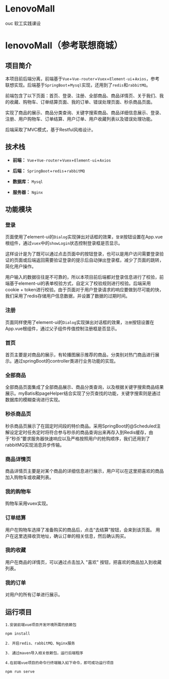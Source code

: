 # LenovoMall
ouc 软工实践课设
# lenovoMall（参考联想商城）

## 项目简介

本项目前后端分离，前端基于`Vue`+`Vue-router`+`Vuex`+`Element-ui`+`Axios`，参考联想实现。后端基于`SpringBoot`+`Mysql`实现，还用到了`redis`和`rabbitMQ`。

前端包含了以下页面：首页、登录、注册、全部商品、商品详情页、关于我们、我的收藏、购物车、订单结算页面、我的订单、错误处理页面、秒杀商品页面。

实现了商品的展示、商品分类查询、关键字搜索商品、商品详细信息展示、登录、注册、用户购物车、订单结算、用户订单、用户收藏列表以及错误处理功能。

后端采取了MVC模式，基于Restful风格设计。

## 技术栈

- **前端：** `Vue`+`Vue-router`+`Vuex`+`Element-ui`+`Axios`

- **后端：** `SpringBoot`+`redis`+`rabbitMQ`

- **数据库：** `Mysql`

- **服务器：** `Nginx`

## 功能模块

### 登录

页面使用了element-ui的`Dialog`实现弹出对话框的效果，`登录`按钮设置在App.vue根组件，通过`vuex`中的`showLogin`状态控制登录框是否显示。

这样设计是为了既可以通过点击页面中的按钮登录，也可以是用户访问需要登录验证的页面或后端返回需要验证登录的提示后自动弹出登录框，减少了页面的跳转，简化用户操作。

用户输入的数据往往是不可靠的，所以本项目前后端都对登录信息进行了校验，前端基于element-ui的表单校验方式，自定义了校验规则进行校验。后端采用cookie + token进行校验。由于页面对于用户登录请求的响应要做到尽可能的快，我们采用了redis存储用户信息数据，并设置了数据的过期时间。

### 注册

页面同样使用了element-ui的`Dialog`实现弹出对话框的效果，`注册`按钮设置在App.vue根组件，通过父子组件传值控制注册框是否显示。

### 首页

首页主要是对商品的展示，有轮播图展示推荐的商品，分类别对热门商品进行展示。通过springBoot的controller类进行业务功能的实现。

### 全部商品

全部商品页面集成了全部商品展示、商品分类查询，以及根据关键字搜索商品结果展示。myBatis和pageHelper结合实现了分页查找的功能，关键字搜索则是通过数据库的模糊查询进行实现。

### 秒杀商品页

秒杀商品页展示了在固定时间段的特价商品。采用SpringBoot的@Scheduled注解设定定时任务定时将符合参与秒杀的商品查询出来再存⼊到Redis缓存，由于“秒杀”要求服务器快速响应以及严格按照用户的抢购顺序，我们还用到了rabbitMQ实现消息异步传输。

### 商品详情页

商品详情页主要是对某个商品的详细信息进行展示，用户可以在这里把喜欢的商品加入购物车或收藏列表。

### 我的购物车

购物车采用vuex实现。

### 订单结算

用户在购物车选择了准备购买的商品后，点击“去结算”按钮，会来到该页面。
用户在这里选择收货地址，确认订单的相关信息，然后确认购买。

### 我的收藏

用户在商品的详情页，可以通过点击加入 "喜欢" 按钮，把喜欢的商品加入到收藏列表。

### 我的订单

对用户的所有订单进行展示。


## 运行项目

```
1.安装前端vue项目开发环境所需的依赖包

npm install

2. 开启redis、rabbitMQ、Nginx服务

3. 通过maven导入相关依赖包，运行后端程序

4.在前端vue项目的命令行终端输入如下命令，即可成功运行项目 

npm run serve

 
